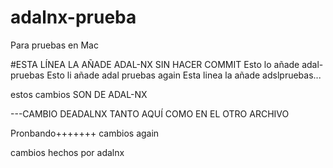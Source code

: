 # adalnx-prueba
Para pruebas en Mac

#ESTA LÍNEA LA AÑADE ADAL-NX SIN HACER COMMIT
Esto lo añade adal-pruebas
Esto li añade adal pruebas again
Esta linea la añade adslpruebas...


estos cambios SON DE ADAL-NX


---CAMBIO DEADALNX TANTO AQUÍ COMO EN EL OTRO ARCHIVO

Pronbando+++++++
cambios again

cambios hechos por adalnx

